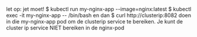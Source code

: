 let op:
jet moet! 
$ kubectl run my-nginx-app --image=nginx:latest 
$ kubectl exec -it my-nginx-app -- /bin/bash
 en  dan
$ curl http://clusterip:8082 doen in die my-nginx-app pod om de clusterip service te bereiken.
Je kunt de cluster ip service NIET bereiken in de nginx-pod
